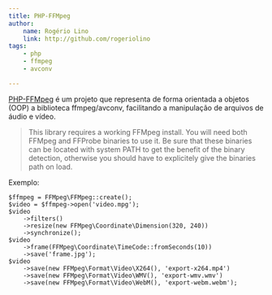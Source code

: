 ```yaml
---
title: PHP-FFMpeg
author:
    name: Rogério Lino
    link: http://github.com/rogeriolino
tags:
    - php
    - ffmpeg
    - avconv

---
```


[PHP-FFMpeg](https://github.com/PHP-FFMpeg/PHP-FFMpeg) é um projeto que representa de forma orientada a objetos (OOP) a biblioteca ffmpeg/avconv, facilitando a manipulação de arquivos de áudio e vídeo.

>This library requires a working FFMpeg install. You will need both FFMpeg and FFProbe binaries to use it. Be sure that these binaries can be located with system PATH to get the benefit of the binary detection, otherwise you should have to explicitely give the binaries path on load.


Exemplo:

```
$ffmpeg = FFMpeg\FFMpeg::create();
$video = $ffmpeg->open('video.mpg');
$video
    ->filters()
    ->resize(new FFMpeg\Coordinate\Dimension(320, 240))
    ->synchronize();
$video
    ->frame(FFMpeg\Coordinate\TimeCode::fromSeconds(10))
    ->save('frame.jpg');
$video
    ->save(new FFMpeg\Format\Video\X264(), 'export-x264.mp4')
    ->save(new FFMpeg\Format\Video\WMV(), 'export-wmv.wmv')
    ->save(new FFMpeg\Format\Video\WebM(), 'export-webm.webm');
```

